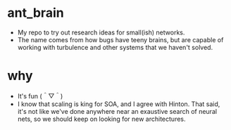 # ant_brain
* My repo to try out research ideas for small(ish) networks.
* The name comes from how bugs have teeny brains, but are capable of working with turbulence and other systems that we haven't solved.

# why
* It's fun (＾▽＾)
* I know that scaling is king for SOA, and I agree with Hinton. That said, it's not like we've done anywhere near an exaustive search of neural nets, so we should keep on looking for new architectures.

